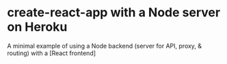 # create-react-app with a Node server on Heroku

A minimal example of using a Node backend (server for API, proxy, & routing) with a [React frontend]
